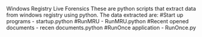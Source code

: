 Windows Registry Live Forensics
These are python scripts that extract data from windows registry using python.
The data extracted are:
#Start up programs - startup.python
#RunMRU - RunMRU.python
#Recent opened documents - recen documents.python
#RunOnce application - RunOnce.py